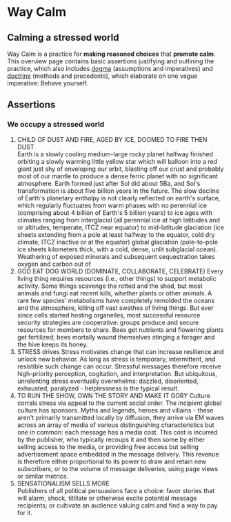 # Way Calm
## Calming a stressed world
Way Calm is a practice for __making reasoned choices__ that __promote calm__. This overview page contains basic assertions justifying and outlining the practice, which also includes [dogma](/dogma) (assumptions and imperatives) and [doctrine](/doctrine) (methods and precedents), which elaborate on one vague imperative: Behave yourself.

## Assertions
### We occupy a stressed world
1. CHILD OF DUST AND FIRE, AGED BY ICE, DOOMED TO FIRE THEN DUST   
  Earth is a slowly cooling medium-large rocky planet halfway finished orbiting a slowly warming little yellow star which will balloon into a red giant just shy of enveloping our orbit, blasting off our crust and probably most of our mantle to produce a dense ferric planet with no significant atmosphere. Earth formed just after Sol did about 5Ba, and Sol's transformation is about five billion years in the future. The slow decline of Earth's planetary enthalpy is not clearly reflected on earth's surface, which regularly fluctuates from warm phases with no perennial ice (comprising about 4 billion of Earth's 5 billion years) to ice ages with climates ranging from interglacial (all perennial ice at high latitudes and or altitudes, temperate, ITCZ near equator) to mid-latitude glaciation (ice sheets extending from a pole at least halfway to the equator, cold dry climate, ITCZ inactive or at the equator) global glaciation (pole-to-pole ice sheets kilometers thick, with a cold, dense, unlit subglacial ocean). Weathering of exposed minerals and subsequent sequestration takes oxygen and carbon out of    
2. GOD EAT DOG WORLD (DOMINATE, COLLABORATE, CELEBRATE)
  Every living thing requires resources (i.e., other things) to support metabolic activity. Some things scavenge the rotted and the shed, but most animals and fungi eat recent kills, whether plants or other animals. A rare few species' metabolisms have completely remolded the oceans and the atmosphere, killing off vast swathes of living things. But ever since cells started hosting organelles, most successful resource security strategies are cooperative: groups produce and secure resources for members to share. Bees get nutrients and flowering plants get fertilized; bees mortally wound themselves stinging a forager and the hive keeps its honey.
3. STRESS drives
  Stress motivates change that can increase resilience and unlock new behavior. As long as stress is temporary, intermittent, and resistible such change can occur. Stressful messages therefore receive high-priority perception, cogitation, and interpretation. But ubiquitous, unrelenting stress eventually overwhelms: dazzled, disoriented, exhausted, paralyzed - helplessness is the typical result.  
4. TO RUN THE SHOW, OWN THE STORY AND MAKE IT GORY
  Culture corrals stress via appeal to the current social order. The incipient global culture has sponsors. Myths and legends, heroes and villains - these aren't primarily transmitted locally by diffusion, they arrive via EM waves across an array of media of various distinguishing characteristics but one in common: each message has a media cost. This cost is incurred by the publisher, who typically recoups it and then some by either selling access to the media, or providing free access but selling advertisement space embedded in the  message delivery. This revenue is therefore either proportional to its power to draw and retain new subscribers, or to the volume of message deliveries, using page views or similar metrics.
5. SENSATIONALISM SELLS MORE    
  Publishers of all political persuasions face a choice: favor stories that will alarm, shock, titillate or otherwise excite potential message recipients; or cultivate an audience valuing calm and find a way to pay for it.
